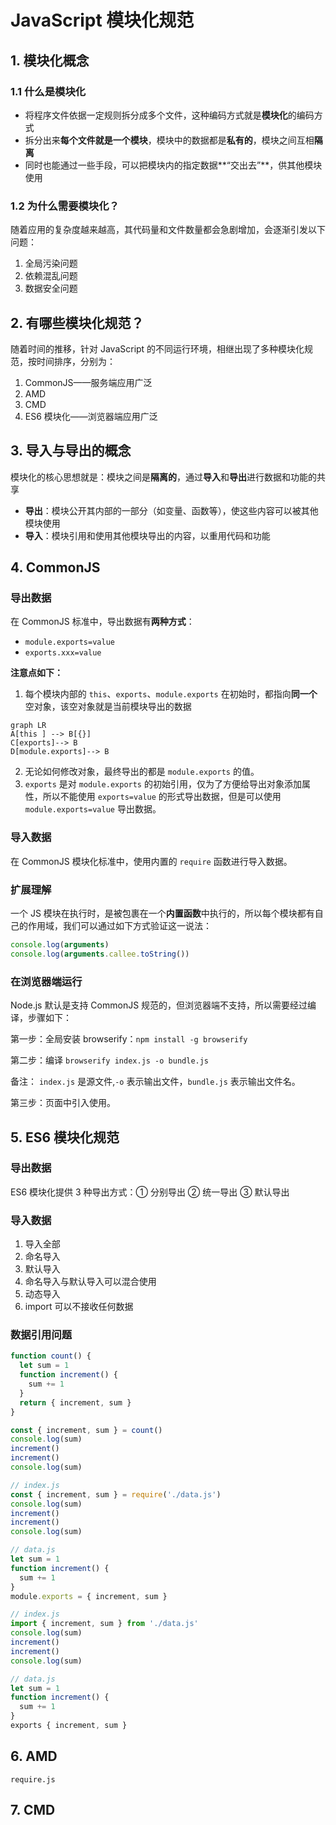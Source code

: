 # JavaScript 模块化规范

## 1. 模块化概念

### 1.1 什么是模块化

- 将程序文件依据一定规则拆分成多个文件，这种编码方式就是**模块化**的编码方式
- 拆分出来**每个文件就是一个模块**，模块中的数据都是**私有的**，模块之间互相**隔离**
- 同时也能通过一些手段，可以把模块内的指定数据**“交出去”**，供其他模块使用

### 1.2 为什么需要模块化？

随着应用的复杂度越来越高，其代码量和文件数量都会急剧增加，会逐渐引发以下问题：

1. 全局污染问题
2. 依赖混乱问题
3. 数据安全问题

## 2. 有哪些模块化规范？

随着时间的推移，针对 JavaScript 的不同运行环境，相继出现了多种模块化规范，按时间排序，分别为：

1. CommonJS——服务端应用广泛
2. AMD
3. CMD
4. ES6 模块化——浏览器端应用广泛

## 3. 导入与导出的概念

模块化的核心思想就是：模块之间是**隔离的**，通过**导入**和**导出**进行数据和功能的共享

- **导出**：模块公开其内部的一部分（如变量、函数等），使这些内容可以被其他模块使用
- **导入**：模块引用和使用其他模块导出的内容，以重用代码和功能

## 4. CommonJS

### 导出数据

在 CommonJS 标准中，导出数据有**两种方式**：

- `module.exports=value`
- `exports.xxx=value`

**注意点如下：**

1. 每个模块内部的 `this`、`exports`、`module.exports` 在初始时，都指向**同一个**空对象，该空对象就是当前模块导出的数据

```mermaid
graph LR
A[this ] --> B[{}]
C[exports]--> B
D[module.exports]--> B
```

2. 无论如何修改对象，最终导出的都是 `module.exports` 的值。
3. `exports` 是对 `module.exports` 的初始引用，仅为了方便给导出对象添加属性，所以不能使用 `exports=value` 的形式导出数据，但是可以使用 `module.exports=value` 导出数据。

### 导入数据

在 CommonJS 模块化标准中，使用内置的 `require` 函数进行导入数据。

### 扩展理解

一个 JS 模块在执行时，是被包裹在一个**内置函数**中执行的，所以每个模块都有自己的作用域，我们可以通过如下方式验证这一说法：

```javascript
console.log(arguments)
console.log(arguments.callee.toString())
```

### 在浏览器端运行

Node.js 默认是支持 CommonJS 规范的，但浏览器端不支持，所以需要经过编译，步骤如下：

第一步：全局安装 browserify：`npm install -g browserify`

第二步：编译 `browserify index.js -o bundle.js`

备注： `index.js` 是源文件,`-o` 表示输出文件，`bundle.js` 表示输出文件名。

第三步：页面中引入使用。

## 5. ES6 模块化规范

### 导出数据

ES6 模块化提供 3 种导出方式：① 分别导出 ② 统一导出 ③ 默认导出

### 导入数据

1. 导入全部
2. 命名导入
3. 默认导入
4. 命名导入与默认导入可以混合使用
5. 动态导入
6. import 可以不接收任何数据

### 数据引用问题

```javascript
function count() {
  let sum = 1
  function increment() {
    sum += 1
  }
  return { increment, sum }
}

const { increment, sum } = count()
console.log(sum)
increment()
increment()
console.log(sum)
```

```javascript
// index.js
const { increment, sum } = require('./data.js')
console.log(sum)
increment()
increment()
console.log(sum)

// data.js
let sum = 1
function increment() {
  sum += 1
}
module.exports = { increment, sum }
```

```javascript
// index.js
import { increment, sum } from './data.js'
console.log(sum)
increment()
increment()
console.log(sum)

// data.js
let sum = 1
function increment() {
  sum += 1
}
exports { increment, sum }
```

## 6. AMD

`require.js`

## 7. CMD
